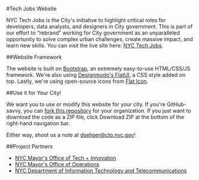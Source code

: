 #Tech Jobs Website

NYC Tech Jobs is the City's initiative to highlight critical roles for developers, data analysts, and designers in City government. This is part of our effort to “rebrand” working for City government as an unparalleled opportunity to solve complex urban challenges, create massive impact, and learn new skills. You can visit the live site here: [NYC Tech Jobs](http://www.nyc.gov/techjobs).

##Website Framework

The website is built on [Bootstrap](http://www.getbootstrap.com), an extremely easy-to-use HTML/CSS/JS framework. We're also using [Designmodo's FlatUI](http://designmodo.github.io/Flat-UI/), a CSS style added on top. Lastly, we're using open-source icons from [Flat Icon](http://www.flaticon.com).

##Use it for Your City!

We want you to use or modify this website for your city. If you're GitHub-savvy, you can [fork this repository](https://help.github.com/articles/fork-a-repo/) for your organization. If you just want to download the code as a ZIP file, click Download ZIP at the bottom of the right-hand navigation bar.

Either way, shoot us a note at dseliger@cto.nyc.gov!

##Project Partners

* [NYC Mayor's Office of Tech + Innovation](http://www.nyc.gov/forward)
* [NYC Mayor's Office of Operations](http://www.nyc.gov/operations)
* [NYC Department of Information Technology and Telecommunications](http://www.nyc.gov/doitt)
